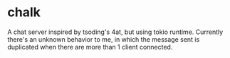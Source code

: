 # chalk

A chat server inspired by tsoding's 4at, but using tokio runtime. Currently there's an unknown behavior to me, in which the message sent is duplicated when there are more than 1 client connected.